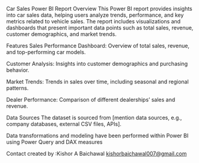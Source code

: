 Car Sales Power BI Report
Overview
This Power BI report provides insights into car sales data, helping users analyze trends, performance, and key metrics related to vehicle sales. The report includes visualizations and dashboards that present important data points such as total sales, revenue, customer demographics, and market trends.

Features
Sales Performance Dashboard: Overview of total sales, revenue, and top-performing car models.

Customer Analysis: Insights into customer demographics and purchasing behavior.

Market Trends: Trends in sales over time, including seasonal and regional patterns.

Dealer Performance: Comparison of different dealerships’ sales and revenue.

Data Sources
The dataset is sourced from [mention data sources, e.g., company databases, external CSV files, APIs].

Data transformations and modeling have been performed within Power BI using Power Query and DAX measures

Contact 
created by :Kishor A Baichawal
kishorbaichawal007@gmail.com
